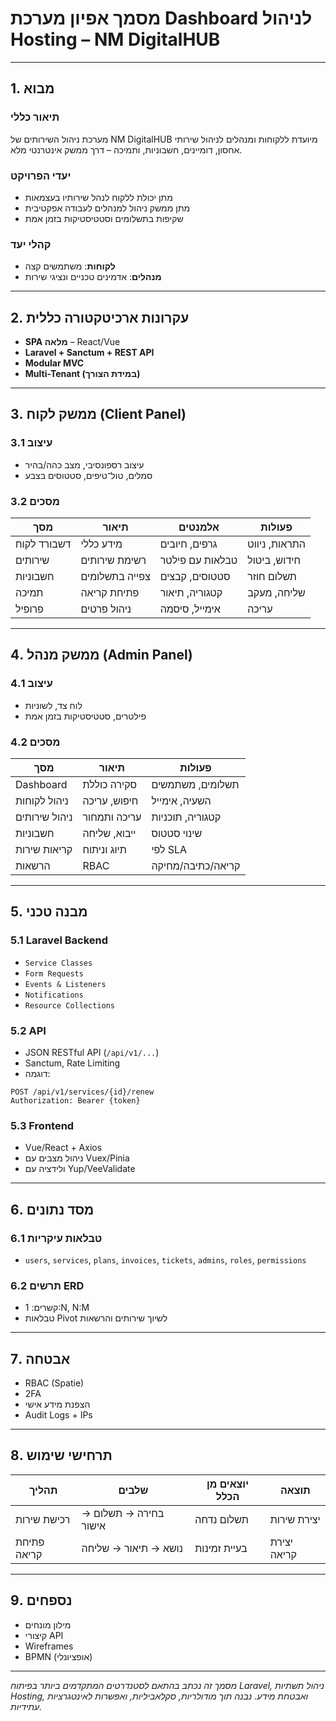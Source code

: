 
# מסמך אפיון מערכת Dashboard לניהול Hosting – NM DigitalHUB

---

## 1. מבוא

### תיאור כללי
מערכת ניהול השירותים של NM DigitalHUB מיועדת ללקוחות ומנהלים לניהול שירותי אחסון, דומיינים, חשבוניות, ותמיכה – דרך ממשק אינטרנטי מלא.

### יעדי הפרויקט
- מתן יכולת ללקוח לנהל שירותיו בעצמאות
- מתן ממשק ניהול למנהלים לעבודה אפקטיבית
- שקיפות בתשלומים וסטטיסטיקות בזמן אמת

### קהלי יעד
- **לקוחות**: משתמשים קצה
- **מנהלים**: אדמינים טכניים ונציגי שירות

---

## 2. עקרונות ארכיטקטורה כללית

- **SPA מלאה** – React/Vue
- **Laravel + Sanctum + REST API**
- **Modular MVC**
- **Multi-Tenant (במידת הצורך)**

---

## 3. ממשק לקוח (Client Panel)

### 3.1 עיצוב
- עיצוב רספונסיבי, מצב כהה/בהיר
- סמלים, טול־טיפים, סטטוסים בצבע

### 3.2 מסכים

| מסך | תיאור | אלמנטים | פעולות |
|------|--------|----------|---------|
| דשבורד לקוח | מידע כללי | גרפים, חיובים | התראות, ניווט |
| שירותים | רשימת שירותים | טבלאות עם פילטר | חידוש, ביטול |
| חשבוניות | צפייה בתשלומים | סטטוסים, קבצים | תשלום חוזר |
| תמיכה | פתיחת קריאה | קטגוריה, תיאור | שליחה, מעקב |
| פרופיל | ניהול פרטים | אימייל, סיסמה | עריכה |

---

## 4. ממשק מנהל (Admin Panel)

### 4.1 עיצוב
- לוח צד, לשוניות
- פילטרים, סטטיסטיקות בזמן אמת

### 4.2 מסכים

| מסך | תיאור | פעולות |
|------|--------|----------|
| Dashboard | סקירה כוללת | תשלומים, משתמשים |
| ניהול לקוחות | חיפוש, עריכה | השעיה, אימייל |
| ניהול שירותים | עריכה ותמחור | קטגוריה, תוכניות |
| חשבוניות | ייבוא, שליחה | שינוי סטטוס |
| קריאות שירות | תיוג וניתוח | לפי SLA |
| הרשאות | RBAC | קריאה/כתיבה/מחיקה |

---

## 5. מבנה טכני

### 5.1 Laravel Backend
- `Service Classes`
- `Form Requests`
- `Events & Listeners`
- `Notifications`
- `Resource Collections`

### 5.2 API
- JSON RESTful API (`/api/v1/...`)
- Sanctum, Rate Limiting
- דוגמה:
```http
POST /api/v1/services/{id}/renew
Authorization: Bearer {token}
```

### 5.3 Frontend
- Vue/React + Axios
- ניהול מצבים עם Vuex/Pinia
- ולידציה עם Yup/VeeValidate

---

## 6. מסד נתונים

### 6.1 טבלאות עיקריות
- `users`, `services`, `plans`, `invoices`, `tickets`, `admins`, `roles`, `permissions`

### 6.2 תרשים ERD
- קשרים: 1:N, N:M
- טבלאות Pivot לשיוך שירותים והרשאות

---

## 7. אבטחה

- RBAC (Spatie)
- 2FA
- הצפנת מידע אישי
- Audit Logs + IPs

---

## 8. תרחישי שימוש

| תהליך | שלבים | יוצאים מן הכלל | תוצאה |
|--------|--------|----------------|--------|
| רכישת שירות | בחירה → תשלום → אישור | תשלום נדחה | יצירת שירות |
| פתיחת קריאה | נושא → תיאור → שליחה | בעיית זמינות | יצירת קריאה |

---

## 9. נספחים

- מילון מונחים
- קיצורי API
- Wireframes
- BPMN (אופציונלי)

---

*מסמך זה נכתב בהתאם לסטנדרטים המתקדמים ביותר בפיתוח Laravel, ניהול תשתיות Hosting, ואבטחת מידע. נבנה תוך מודולריות, סקלאביליות, ואפשרות לאינטגרציות עתידיות.*

